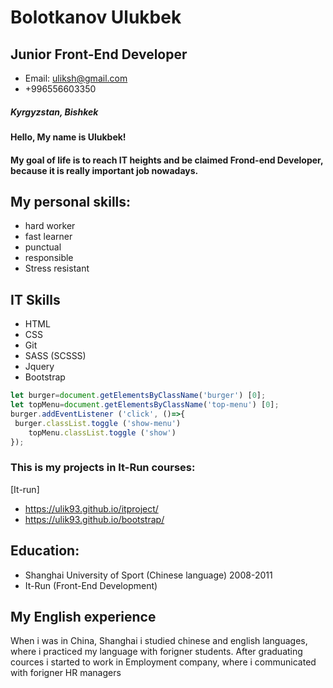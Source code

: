 # Bolotkanov Ulukbek
## Junior Front-End Developer
* Email: uliksh@gmail.com
* +996556603350
##### Kyrgyzstan, Bishkek

#### Hello, My name is Ulukbek! 
#### My goal of life is to reach IT heights and be claimed Frond-end Developer, because it is really important job nowadays.
## My personal skills:
* hard worker
* fast learner
* punctual
* responsible
* Stress resistant
## IT Skills
* HTML
* CSS
* Git
* SASS (SCSSS)
* Jquery
* Bootstrap

```javascript
let burger=document.getElementsByClassName('burger') [0];
let topMenu=document.getElementsByClassName('top-menu') [0];
burger.addEventListener ('click', ()=>{
 burger.classList.toggle ('show-menu')
    topMenu.classList.toggle ('show')
});
```
### This is my projects in It-Run courses:
[It-run] 
* https://ulik93.github.io/itproject/
* https://ulik93.github.io/bootstrap/

## Education:
* Shanghai University of Sport (Chinese language) 2008-2011
* It-Run (Front-End Development)

## My English experience
When i was in China, Shanghai i studied chinese and english languages, where i practiced my language with forigner students. After graduating cources i started to work in Employment company, where i communicated with forigner HR managers 